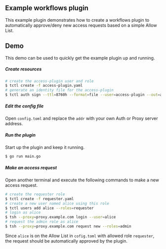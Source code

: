 ## Example workflows plugin

This example plugin demonstrates how to create a workflows plugin to automatically approve/deny new access requests based on a simple Allow List.

## Demo

This demo can be used to quickly get the example plugin up and running.

##### Create resources

```bash
# create the access-plugin user and role
$ tctl create -f access-plugin.yaml
# generate an identity file for the access-plugin
$ tctl auth sign --ttl=8760h --format=file --user=access-plugin --out=access-plugin-identity
```

##### Edit the config file

Open `config.toml` and replace the `addr` with your own Auth or Proxy server address.

##### Run the plugin

Start up the plugin and keep it running.

```bash
$ go run main.go
```

##### Make an access request

Open another terminal and execute the following commands to make a new access request.

```bash
# create the requester role
$ tctl create -f requester.yaml
# create a new user named alice using this role
$ tctl users add alice --roles=requester
# login as alice
$ tsh --proxy=proxy.example.com login --user=alice
# request the admin role as alice
$ tsh --proxy=proxy.example.com request new --roles=admin
```

Since `alice` is on the Allow List in `cofig.toml` with allowed role `requester`, the request should be automatically approved by the plugin.